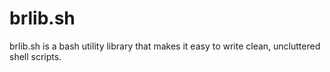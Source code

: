 brlib.sh
========

brlib.sh is a bash utility library that makes it easy to write clean, uncluttered 
shell scripts. 



